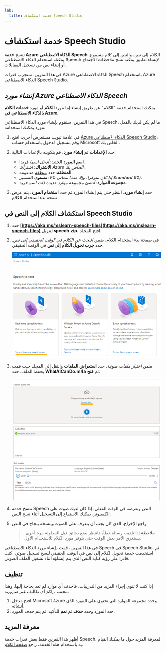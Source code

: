 ```yaml
---
lab:
  title: خدمة استكشاف Speech Studio
---
```


# خدمة استكشاف Speech Studio

تنسخ **خدمة Azure الذكاء الاصطناعي Speech** الكلام إلى نص، والنص إلى كلام مسموع. يمكنك استخدام الذكاء الاصطناعي Speech لإنشاء تطبيق يمكنه نسخ ملاحظات الاجتماع أو إنشاء نص من تسجيل المقابلات.

في هذا التمرين، ستجرب قدرات Azure الذكاء الاصطناعي Speech باستخدام Azure الذكاء الاصطناعي Speech Studio. 

## *إنشاء مورد Azure الذكاء الاصطناعي Speech*

يمكنك استخدام خدمة "الكلام" عن طريق إنشاء إما مورد **الكلام** أو مورد **خدمات الكلام بالذكاء الاصطناعي في Azure**.

في هذا التمرين، ستقوم بإنشاء مورد الذكاء الاصطناعي Speech، ما لم يكن لديك بالفعل مورد يمكنك استخدامه.

1. في علامة تبويب مستعرض أخرى، افتح [Azure الذكاء الاصطناعي Speech Studio](https://speech.microsoft.com/)، وقم بتسجيل الدخول باستخدام حساب Microsoft الخاص بك.

1. حدد **الإعدادات** ثم **إنشاء مورد.** قم بتكوينه بالإعدادات التالية:
    - **اسم المورد** الجديد: *أدخل اسما* فريدا.
    - **الاشتراك**: *اشتراك Azure الخاص بك*.
    - **المنطقة**: *حدد [منطقة](https://learn.microsoft.com/azure/ai-services/speech-service/regions)* مدعومة.
    - **مستوى** التسعير: *FO مجاني (إذا كان متوفرا، وإلا حدد Standard S0).*
    - **مجموعة الموارد**: *أنشئ مجموعة موارد جديدة ذات اسم فريد*.
1. حدد **إنشاء مورد**. انتظر حتى يتم إنشاء المورد ثم حدد **استخدام المورد**. يتم عرض صفحة بدء استخدام الكلام.

## استكشاف الكلام إلى النص في Speech Studio

1. حدد [**https://aka.ms/mslearn-speech-files](https://aka.ms/mslearn-speech-files)** لتنزيل **speech.zip.** افتح المجلد. 

1. في صفحة بدء استخدام الكلام، ضمن *البحث عن *الكلام* في الوقت الحقيقي إلى نص*. حدد **جرب تحويل الكلام إلى نص** في الوقت الحقيقي.

    ![بدء استخدام الكلام](media/recognize-synthesize-speech/try-out-speech-to-text.png)

1. ضمن *اختيار ملفات* صوتية، حدد **استعراض الملفات** وانتقل إلى المجلد حيث قمت بحفظ الملف. حدد **WhatAICanDo.m4a** ثم **فتح**.

    ![تصفح ملفات](media/recognize-synthesize-speech/browse-files-speech.png)

1. تنسخ خدمة Speech النص وتعرضه في الوقت الفعلي. إذا كان لديك صوت على الكمبيوتر، يمكنك الاستماع إلى التسجيل أثناء نسخ النص.
1. راجع الإخراج، الذي كان يجب أن يتعرف على الصوت وينسخه بنجاح في النص.

    > **ملاحظة** إذا تلقيت رسالة خطأ، فانتظر بضع دقائق قبل المحاولة مرة أخرى. يستغرق الأمر بعض الوقت حتى يتوفر مورد الكلام للاستخدام الأول.

في هذا التمرين، قمت بإنشاء مورد الذكاء الاصطناعي Speech في Speech Studio. ثم استخدمت خدمة تحويل الكلام إلى نص في الوقت الحقيقي لنسخ تسجيل صوتي. كنت قادرا على رؤية كتابة النص الذي يتم إنشاؤه أثناء تشغيل الملف الصوتي.

## تنظيف

إذا كنت لا تنوي إجراء المزيد من التدريبات، فاحذف أي موارد لم تعد بحاجة إليها. وهذا يتجنب تراكم أي تكاليف غير ضرورية.

1. افتح مدخل []( https://portal.azure.com) Microsoft Azure وحدد مجموعة الموارد التي تحتوي على المورد الذي أنشأته.
1. حدد المورد وحدد **حذف** ثم **نعم** للتأكيد. ثم يتم حذف المورد.

## معرفة المزيد

أظهر هذا التمرين فقط بعض قدرات خدمة Speech. لمعرفة المزيد حول ما يمكنك القيام به باستخدام هذه الخدمة، راجع [صفحة الكلام](https://azure.microsoft.com/services/cognitive-services/speech-services).
